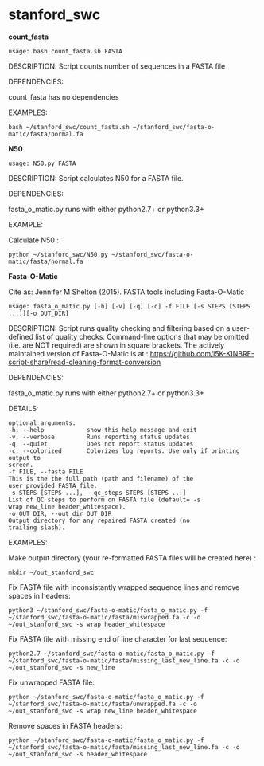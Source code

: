 stanford_swc
============

**count_fasta**

```
usage: bash count_fasta.sh FASTA
```

DESCRIPTION: Script counts number of sequences in a FASTA file

DEPENDENCIES: 

count_fasta has no dependencies

EXAMPLES:

```
bash ~/stanford_swc/count_fasta.sh ~/stanford_swc/fasta-o-matic/fasta/normal.fa
```


**N50** 

```
usage: N50.py FASTA
```

DESCRIPTION: Script calculates N50 for a FASTA file.

DEPENDENCIES: 

fasta_o_matic.py runs with either python2.7+ or python3.3+

EXAMPLE:

Calculate N50 :

```
python ~/stanford_swc/N50.py ~/stanford_swc/fasta-o-matic/fasta/normal.fa
```


**Fasta-O-Matic** 

Cite as: Jennifer M Shelton (2015). FASTA tools including Fasta-O-Matic 


```
usage: fasta_o_matic.py [-h] [-v] [-q] [-c] -f FILE [-s STEPS [STEPS ...]][-o OUT_DIR]
```

DESCRIPTION: Script runs quality checking and filtering based on a user-
defined list of quality checks. Command-line options that may be omitted (i.e.
are NOT required) are shown in square brackets. The actively 
maintained version of Fasta-O-Matic is at :
https://github.com/i5K-KINBRE-script-share/read-cleaning-format-conversion


DEPENDENCIES: 

fasta_o_matic.py runs with either python2.7+ or python3.3+

DETAILS:

```
optional arguments:
-h, --help            show this help message and exit
-v, --verbose         Runs reporting status updates
-q, --quiet           Does not report status updates
-c, --colorized       Colorizes log reports. Use only if printing output to
screen.
-f FILE, --fasta FILE
This is the the full path (path and filename) of the
user provided FASTA file.
-s STEPS [STEPS ...], --qc_steps STEPS [STEPS ...]
List of QC steps to perform on FASTA file (default= -s
wrap new_line header_whitespace).
-o OUT_DIR, --out_dir OUT_DIR
Output directory for any repaired FASTA created (no
trailing slash).
```

EXAMPLES:

Make output directory (your re-formatted FASTA
files will be created here) :

```
mkdir ~/out_stanford_swc

```

Fix FASTA file with inconsistantly wrapped sequence 
lines and remove spaces in headers:

```
python3 ~/stanford_swc/fasta-o-matic/fasta_o_matic.py -f ~/stanford_swc/fasta-o-matic/fasta/miswrapped.fa -c -o ~/out_stanford_swc -s wrap header_whitespace
```

Fix FASTA file with missing end of line character 
for last sequence:

```
python2.7 ~/stanford_swc/fasta-o-matic/fasta_o_matic.py -f ~/stanford_swc/fasta-o-matic/fasta/missing_last_new_line.fa -c -o ~/out_stanford_swc -s new_line
```

Fix unwrapped FASTA file:

```
python ~/stanford_swc/fasta-o-matic/fasta_o_matic.py -f ~/stanford_swc/fasta-o-matic/fasta/unwrapped.fa -c -o ~/out_stanford_swc -s wrap new_line header_whitespace
```

Remove spaces in FASTA headers:

```
python ~/stanford_swc/fasta-o-matic/fasta_o_matic.py -f ~/stanford_swc/fasta-o-matic/fasta/missing_last_new_line.fa -c -o ~/out_stanford_swc -s header_whitespace
```

